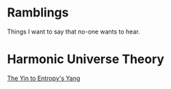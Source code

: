 # Ramblings
Things I want to say that no-one wants to hear.

# Harmonic Universe Theory
[The Yin to Entropy's Yang](yin-to-entropys-yang.md)

